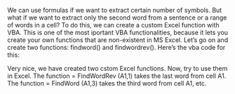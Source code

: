 We can use formulas if we want to extract certain number of symbols. But what if we want to extract only the second word from a sentence or a range of words in a cell? To do this, we can create a custom Excel function with VBA. This is one of the most iportant VBA functionalities, because it lets you create your own functions that are non-existent in MS Excel. Let’s go on and create two functions: findword() and findwordrev(). Here’s the vba code for this:

Very nice, we have created two cstom Excel functions. Now, try to use them in Excel. The function = FindWordRev (A1,1) takes the last word from cell A1. The function = FindWord (A1,3) takes the third word from cell A1, etc.